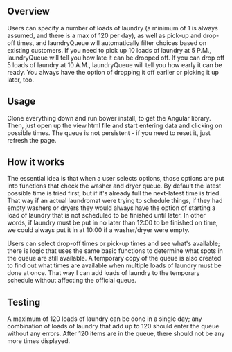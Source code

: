 
## Overview

Users can specify a number of loads of laundry (a minimum of 1 is always assumed, and there is a max of 120 per day), as well as pick-up and drop-off times, and laundryQueue will automatically filter choices based on existing customers.  If you need to pick up 10 loads of laundry at 5 P.M., laundryQueue will tell you how late it can be dropped off.  If you can drop off 5 loads of laundry at 10 A.M., laundryQueue will tell you how early it can be ready.  You always have the option of dropping it off earlier or picking it up later, too.

## Usage

Clone everything down and run bower install, to get the Angular library.  Then, just open up the view.html file and start entering data and clicking on possible times.  The queue is not persistent - if you need to reset it, just refresh the page.  

## How it works

The essential idea is that when a user selects options, those options are put into functions that check the washer and dryer queue.  By default the latest possible time is tried first, but if it's already full the next-latest time is tried.  That way if an actual laundromat were trying to schedule things, if they had empty washers or dryers they would always have the option of starting a load of laundry that is not scheduled to be finished until later.  In other words, if laundry must be put in no later than 12:00 to be finished on time, we could always put it in at 10:00 if a washer/dryer were empty.

Users can select drop-off times or pick-up times and see what's available; there is logic that uses the same basic functions to determine what spots in the queue are still available.  A temporary copy of the queue is also created to find out what times are available when multiple loads of laundry must be done at once.  That way I can add loads of laundry to the temporary schedule without affecting the official queue.

## Testing

A maximum of 120 loads of laundry can be done in a single day; any combination of loads of laundry that add up to 120 should enter the queue without any errors.  After 120 items are in the queue, there should not be any more times displayed.